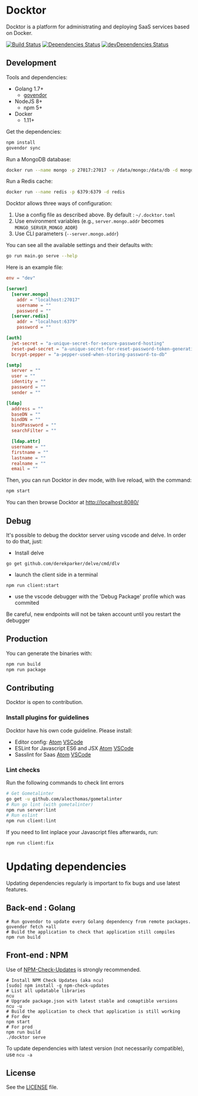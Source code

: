 # Docktor

Docktor is a platform for administrating and deploying SaaS services based on Docker.

[![Build Status](https://travis-ci.org/soprasteria/docktor.svg?branch=golang)](https://travis-ci.org/soprasteria/docktor)
[![Dependencies Status](https://david-dm.org/soprasteria/docktor.svg)](https://david-dm.org/soprasteria/docktor)
[![devDependencies Status](https://david-dm.org/soprasteria/docktor/dev-status.svg)](https://david-dm.org/soprasteria/docktor?type=dev)

## Development

Tools and dependencies:
* Golang 1.7+
  * [govendor](https://github.com/kardianos/govendor)
* NodeJS 8+
  * npm 5+
* Docker
  * 1.11+

Get the dependencies:

```sh
npm install
govendor sync
```

Run a MongoDB database:

```sh
docker run --name mongo -p 27017:27017 -v /data/mongo:/data/db -d mongo
```

Run a Redis cache:

```sh
docker run --name redis -p 6379:6379 -d redis
```

Docktor allows three ways of configuration:

1. Use a config file as described above. By default : `~/.docktor.toml`
2. Use environment variables (e.g., `server.mongo.addr` becomes `MONGO_SERVER_MONGO_ADDR`)
3. Use CLI parameters (`--server.mongo.addr`)

You can see all the available settings and their defaults with:

```sh
go run main.go serve --help
```

Here is an example file:

```toml
env = "dev"

[server]
  [server.mongo]
    addr = "localhost:27017"
    username = ""
    password = ""
  [server.redis]
    addr = "localhost:6379"
    password = ""

[auth]
  jwt-secret = "a-unique-secret-for-secure-password-hosting"
  reset-pwd-secret = "a-unique-secret-for-reset-password-token-generation"
  bcrypt-pepper = "a-pepper-used-when-storing-password-to-db"

[smtp]
  server = ""
  user = ""
  identity = ""
  password = ""
  sender = ""

[ldap]
  address = ""
  baseDN = ""
  bindDN = ""
  bindPassword = ""
  searchFilter = ""

  [ldap.attr]
  username = ""
  firstname = ""
  lastname = ""
  realname = ""
  email = ""
```

Then, you can run Docktor in dev mode, with live reload, with the command:

```sh
npm start
```

You can then browse Docktor at [http://localhost:8080/](http://localhost:8080/)

## Debug

It's possible to debug the docktor server using vscode and delve.
In order to do that, just:

* Install delve

```shell
go get github.com/derekparker/delve/cmd/dlv
```

* launch the client side in a terminal

```shell
npm run client:start
```

* use the vscode debugger with the 'Debug Package' profile which was commited

Be careful, new endpoints will not be taken account until you restart the debugger


## Production

You can generate the binaries with:

```sh
npm run build
npm run package
```

## Contributing

Docktor is open to contribution.

### Install plugins for guidelines

Docktor have his own code guideline. Please install:
- Editor config: [Atom](https://atom.io/packages/editorconfig) [VSCode](https://marketplace.visualstudio.com/items?itemName=EditorConfig.EditorConfig)
- ESLint for Javascript ES6 and JSX [Atom](https://atom.io/packages/linter-eslint) [VSCode](https://marketplace.visualstudio.com/items?itemName=dbaeumer.vscode-eslint)
- Sasslint for Saas [Atom](https://atom.io/packages/linter-sass-lint) [VSCode](https://marketplace.visualstudio.com/items?itemName=glen-84.sass-lint)

### Lint checks

Run the following commands to check lint errors

```bash
# Get Gometalinter
go get -u github.com/alecthomas/gometalinter
# Run go lint (with gometalinter)
npm run server:lint
# Run eslint
npm run client:lint
```

If you need to lint inplace your Javascript files afterwards, run:

```bash
npm run client:fix
```

# Updating dependencies

Updating dependencies regularly is important to fix bugs and use latest features.

## Back-end : Golang

```
# Run govendor to update every Golang dependency from remote packages.
govendor fetch +all
# Build the application to check that application still compiles
npm run build
```

## Front-end : NPM

Use of [NPM-Check-Updates](https://www.npmjs.com/package/npm-check-updates) is strongly recommended.

```
# Install NPM Check Updates (aka ncu)
[sudo] npm install -g npm-check-updates
# List all updatable libraries
ncu
# Upgrade package.json with latest stable and comaptible versions
ncu -u
# Build the application to check that application is still working
# For dev
npm start
# For prod
npm run build
./docktor serve
```

To update dependencies with latest version (not necessarily compatible), use `ncu -a`

## License

See the [LICENSE](./LICENSE) file.
